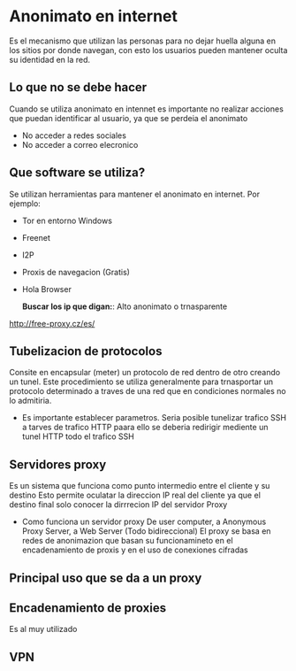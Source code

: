 # Anonimato en internet
Es el mecanismo que utilizan las personas para no dejar huella alguna en los sitios por donde navegan, con esto los usuarios pueden mantener oculta su identidad en la red.

## Lo que no se debe hacer
Cuando se utiliza anonimato en intennet es importante no realizar acciones que puedan identificar al usuario, ya que se perdeia el anonimato
* No acceder a redes sociales
* No acceder a correo elecronico 
## Que software se utiliza?
Se utilizan herramientas para mantener el anonimato en internet. Por ejemplo: 
* Tor en entorno Windows
* Freenet
* I2P
* Proxis de navegacion (Gratis)
* Hola Browser
  

  **Buscar los ip que digan:**:
  Alto anonimato o trnasparente 
  
http://free-proxy.cz/es/
      
## Tubelizacion de protocolos
Consite en encapsular (meter) un protocolo de red dentro de otro creando un tunel.
Este procedimiento se utiliza generalmente para trnasportar un protocolo determinado a traves de una red que en condiciones normales no lo admitiria.
* Es importante establecer parametros. Seria posible tunelizar trafico SSH a tarves de trafico HTTP paara ello se deberia redirigir mediente un tunel HTTP todo el trafico SSH

## Servidores proxy
Es un sistema que funciona como punto intermedio entre el cliente y su destino
Esto permite oculatar la direccion IP real del cliente ya que el destino final solo conocer la dirrrecion IP del servidor Proxy

* Como funciona un servidor proxy
  De user computer, a Anonymous Proxy Server, a Web Server (Todo bidireccional)
El proxy se basa en redes de anonimazion que basan su funcionamineto en el encadenamiento de proxis y en el uso de conexiones cifradas
## Principal uso que se da a un proxy

## Encadenamiento de proxies
Es al muy utilizado 


## VPN